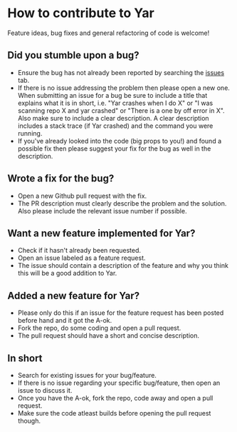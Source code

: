 # How to contribute to Yar
Feature ideas, bug fixes and general refactoring of code is welcome!

## Did you stumble upon a bug?
+ Ensure the bug has not already been reported by searching the [issues](https://github.com/Furduhlutur/yar/issues) tab.
+ If there is no issue addressing the problem then please open a new one. When submitting an issue for a bug be sure to include 
a title that explains what it is in short, i.e. "Yar crashes when I do X" or "I was scanning repo X and yar crashed" or "There is a one by off error in X". Also make sure to
include a clear description. A clear description includes a stack trace (if Yar crashed) and the command you were running.
+ If you've already looked into the code (big props to you!) and found a possible fix then please suggest your fix for the bug
as well in the description.

## Wrote a fix for the bug?
+ Open a new Github pull request with the fix.
+ The PR description must clearly describe the problem and the solution. Also please include the relevant issue number if possible.

## Want a new feature implemented for Yar?
+ Check if it hasn't already been requested.
+ Open an issue labeled as a feature request. 
+ The issue should contain a description of the feature and why you think this will be a good addition to Yar.

## Added a new feature for Yar?
+ Please only do this if an issue for the feature request has been posted before hand and it got the A-ok.
+ Fork the repo, do some coding and open a pull request.
+ The pull request should have a short and concise description.

## In short
+ Search for existing issues for your bug/feature.
+ If there is no issue regarding your specific bug/feature, then open an issue to discuss it.
+ Once you have the A-ok, fork the repo, code away and open a pull request.
+ Make sure the code atleast builds before opening the pull request though.
